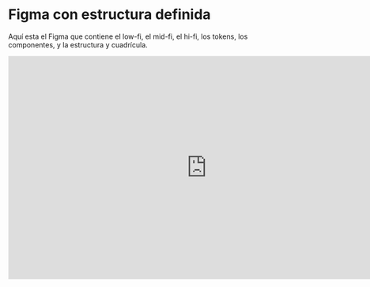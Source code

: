 # Figma con estructura definida

Aquí esta el Figma que contiene el low-fi, el mid-fi, el hi-fi, los tokens, los componentes, y la estructura y cuadrícula.

<iframe style="border: 1px solid rgba(0, 0, 0, 0.1);" width="800" height="450" src="https://www.figma.com/embed?embed_host=share&url=https%3A%2F%2Fwww.figma.com%2Ffile%2FSqH1S1JUVAWUQO9jXLzenC%2FOnda-Cero" allowfullscreen></iframe>